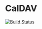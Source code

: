 # CalDAV

[![Build Status](https://github.com/freemin7/CalDAV.jl/workflows/CI/badge.svg)](https://github.com/freemin7/CalDAV.jl/actions)

